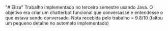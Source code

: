 "# Eliza" 
Trabalho implementado no terceiro semestre usando Java. O objetivo era criar um chatterbot funcional que conversasse e entendesse o que estava sendo conversado.
Nota recebida pelo trabalho = 9.8/10 (faltou um pequeno detalhe no automato implementado)
